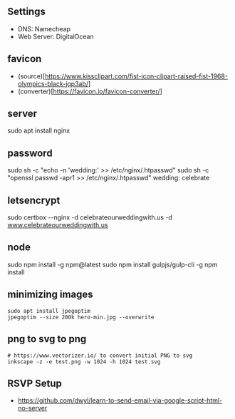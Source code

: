 
## Settings

- DNS: Namecheap
- Web Server: DigitalOcean

## favicon
- (source)[https://www.kissclipart.com/fist-icon-clipart-raised-fist-1968-olympics-black-jqp3ab/]
- (converter)[https://favicon.io/favicon-converter/]

## server
sudo apt install nginx

## password
sudo sh -c "echo -n 'wedding:' >> /etc/nginx/.htpasswd"
sudo sh -c "openssl passwd -apr1 >> /etc/nginx/.htpasswd"
wedding: celebrate

## letsencrypt
sudo certbox --nginx -d celebrateourweddingwith.us -d www.celebrateourweddingwith.us

## node
sudo npm install -g npm@latest
sudo npm install gulpjs/gulp-cli -g
npm install

## minimizing images

	sudo apt install jpegoptim
	jpegoptim --size 200k hero-min.jpg --overwrite

## png to svg to png

	# https://www.vectorizer.io/ to convert initial PNG to svg
	inkscape -z -e test.png -w 1024 -h 1024 test.svg


## RSVP Setup

- https://github.com/dwyl/learn-to-send-email-via-google-script-html-no-server